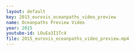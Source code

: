 ```yaml
---
layout: default
key: 2015_eurovis_oceanpaths_video_preview
name: Oceanpaths Preview Video
year: 2015
youtube-id: LOuEa3I1Tc4
file: 2015_eurovis_oceanpaths_video_preview.mp4
---
```

